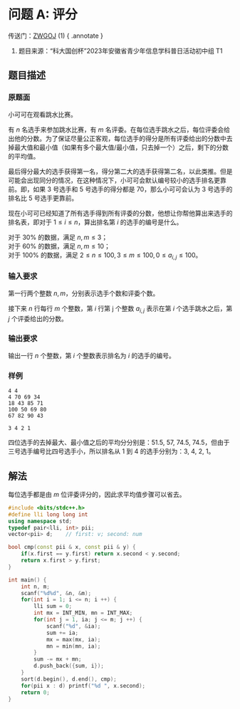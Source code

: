 # 问题 A: 评分

传送门：[ZWGOJ](http://81.68.64.169/problem.php?cid=1013&pid=0) (1)
{ .annotate }

1.  题目来源：“科大国创杯”2023年安徽省青少年信息学科普日活动初中组 T1

## 题目描述

### 原题面

小可可在观看跳水比赛。

有 $n$ 名选手来参加跳水比赛，有 $m$ 名评委。在每位选手跳水之后，每位评委会给出他的分数。为了保证尽量公正客观，每位选手的得分是所有评委给出的分数中去掉最大值和最小值（如果有多个最大值/最小值，只去掉一个）之后，剩下的分数的平均值。

最后得分最大的选手获得第一名，得分第二大的选手获得第二名，以此类推。但是可能会出现同分的情况，在这种情况下，小可可会默认编号较小的选手排名更靠前。即，如果 $3$ 号选手和 $5$ 号选手的得分都是 $70$，那么小可可会认为 $3$ 号选手的排名比 $5$ 号选手更靠前。

现在小可可已经知道了所有选手得到所有评委的分数，他想让你帮他算出来选手的排名表，即对于 $1 \le i \le n$，算出排名第 $i$ 的选手的编号是什么。

对于 $30\%$ 的数据，满足 $n, m \le 3$；  
对于 $60\%$ 的数据，满足 $n, m \le 10$；  
对于 $100\%$ 的数据，满足 $2 \le n \le 100, 3 \le m \le 100, 0 \le a_{i,j} \le 100$。

### 输入要求

第一行两个整数 $n, m$，分别表示选手个数和评委个数。

 接下来 $n$ 行每行 $m$ 个整数，第 $i$ 行第 j 个整数 $a_{i,j}$ 表示在第 $i$ 个选手跳水之后，第 $j$ 个评委给出的分数。

### 输出要求

输出一行 $n$ 个整数，第 $i$ 个整数表示排名为 $i$ 的选手的编号。

### 样例

<div class="grid" markdown>

```text
4 4
4 70 69 34
18 43 85 71
100 50 69 80
67 82 90 43
```

```text
3 4 2 1
```

</div>

四位选手的去掉最大、最小值之后的平均分分别是：$51.5$, $57$, $74.5$, $74.5$，但由于三号选手编号比四号选手小，所以排名从 $1$ 到 $4$ 的选手分别为：$3$, $4$, $2$, $1$。

## 解法

每位选手都是由 $m$ 位评委评分的，因此求平均值步骤可以省去。

```cpp
#include <bits/stdc++.h>
#define lli long long int
using namespace std;
typedef pair<lli, int> pii;
vector<pii> d;    // first: v; second: num

bool cmp(const pii & x, const pii & y) {
    if(x.first == y.first) return x.second < y.second;
    return x.first > y.first;
}

int main() {
    int n, m;
    scanf("%d%d", &n, &m);
    for(int i = 1; i <= n; i ++) {
        lli sum = 0;
        int mx = INT_MIN, mn = INT_MAX;
        for(int j = 1, ia; j <= m; j ++) {
            scanf("%d", &ia);
            sum += ia;
            mx = max(mx, ia);
            mn = min(mn, ia);
        }
        sum -= mx + mn;
        d.push_back({sum, i});
    }
    sort(d.begin(), d.end(), cmp);
    for(pii x : d) printf("%d ", x.second);
    return 0;
}
```
